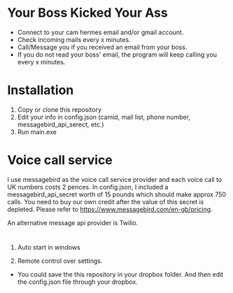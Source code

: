 # Your Boss Kicked Your Ass

* Connect to your cam hermes email and/or gmail account.
* Check incoming mails every x minutes.
* Call/Message you if you received an email from your boss.  
* If you do not read your boss' email, the program will keep calling you every x minutes. 

# Installation 
1. Copy or clone this repository 
2. Edit your info in config.json (camid, mail list, phone number, messagebird_api_serect, etc.)
3. Run main.exe


# Voice call service 
I use messagebird as the voice call service provider and each voice call to UK numbers costs 2 pences. In config.json, I included a messagebird_api_secret worth of 15 pounds which should make approx 750 calls. You need to buy our own credit after the value of this secret is depleted. Please refer to https://www.messagebird.com/en-gb/pricing.

An alternative message api provider is Twilio.

# 
1. Auto start in windows

2. Remote control over settings.
* You could save the this repository in your dropbox folder. And then edit the config.json file through your dropbox.
